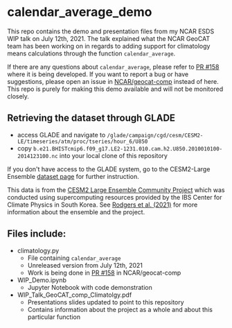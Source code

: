 # calendar_average_demo
This repo contains the demo and presentation files from my NCAR ESDS WIP talk on July 12th, 2021. The talk explained what the NCAR GeoCAT team has been working on in regards to adding support for climatology means calculations through the function `calendar_average`.

If there are any questions about `calendar_average`, please refer to [PR #158](https://github.com/NCAR/geocat-comp/pull/158) where it is being developed. If you want to report a bug or have suggestions, please open an issue in [NCAR/geocat-comp](https://github.com/NCAR/geocat-comp) instead of here. This repo is purely for making this demo available and will not be monitored closely.

## Retrieving the dataset through GLADE
- access GLADE and navigate to `/glade/campaign/cgd/cesm/CESM2-LE/timeseries/atm/proc/tseries/hour_6/U850`
- copy `b.e21.BHISTcmip6.f09_g17.LE2-1231.010.cam.h2.U850.2010010100-2014123100.nc` into your local clone of this repository

If you don't have access to the GLADE system, go to the CESM2-Large Ensemble [dataset page](https://www.cesm.ucar.edu/projects/community-projects/LENS2/data-sets.html) for further instruction.

This data is from the [CESM2 Large Ensemble Community Project](https://www.cesm.ucar.edu/projects/community-projects/LENS2/) which was conducted using supercomputing resources provided by the IBS Center for Climate Physics in South Korea. See [Rodgers et al. (2021)](https://doi.org/10.5194/esd-2021-50) for more information about the ensemble and the project.

## Files include:
- climatology.py
    - File containing `calendar_average`
    - Unreleased version from July 12th, 2021
    - Work is being done in [PR #158](https://github.com/NCAR/geocat-comp/pull/158) in NCAR/geocat-comp
- WIP_Demo.ipynb
    - Jupyter Notebook with code demonstration
- WIP_Talk_GeoCAT_comp_Climatolgy.pdf
    - Presentations slides updated to point to this repository
    - Contains information about the project as a whole and about this particular function

